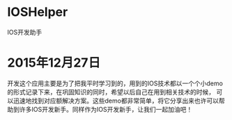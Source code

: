 # IOSHelper
IOS开发助手
# 2015年12月27日
开发这个应用主要是为了把我平时学习到的，用到的IOS技术都以一个个小demo的形式记录下来，在巩固知识的同时，希望以后自己在用到相关技术的时候，
可以迅速地找到对应额解决方案。这些demo都非常简单，将它分享出来也许可以帮助到许多IOS开发新手。同样作为IOS开发新手，让我们一起加油吧！
